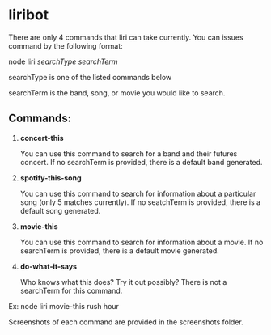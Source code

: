 # liribot
There are only 4 commands that liri can take currently. You can issues command by the following format:

node liri *searchType searchTerm*

searchType is one of the listed commands below

searchTerm is the band, song, or movie you would like to search.

## Commands:

  1. **concert-this**

      You can use this command to search for a band and their futures concert. If no searchTerm is provided, there is a default band generated.
    
    
  1. **spotify-this-song**

      You can use this command to search for information about a particular song (only 5 matches currently). If no seatchTerm is provided, there is a default song generated.
  
  1. **movie-this**

      You can use this command to search for information about a movie. If no searchTerm is provided, there is a default movie generated.
    
  1. **do-what-it-says**

      Who knows what this does? Try it out possibly? There is not a searchTerm for this command.
      


Ex: node liri movie-this rush hour
      
Screenshots of each command are provided in the screenshots folder.
